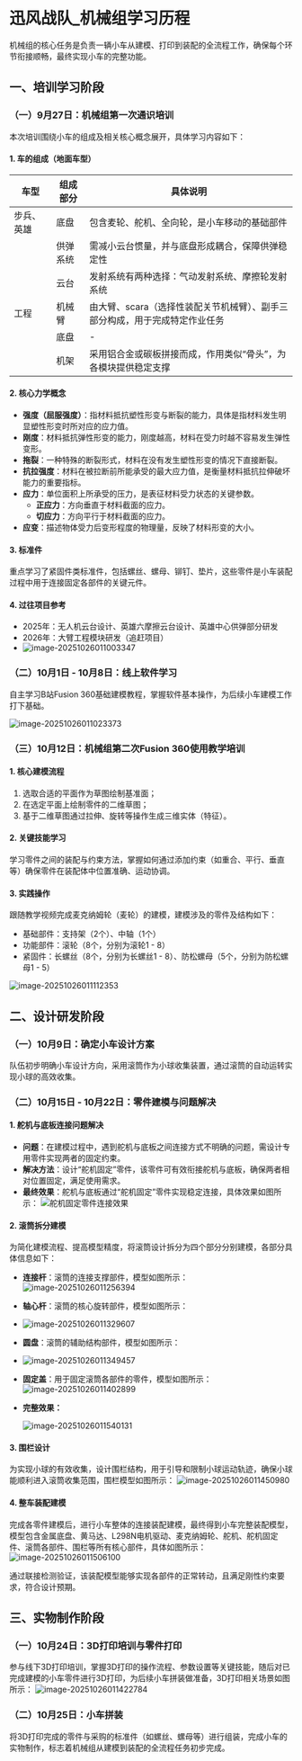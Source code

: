 # 迅风战队_机械组学习历程

机械组的核心任务是负责一辆小车从建模、打印到装配的全流程工作，确保每个环节衔接顺畅，最终实现小车的完整功能。

## 一、培训学习阶段

### （一）9月27日：机械组第一次通识培训

本次培训围绕小车的组成及相关核心概念展开，具体学习内容如下：

#### 1. 车的组成（地面车型）

| 车型       | 组成部分 | 具体说明                                                     |
| ---------- | -------- | ------------------------------------------------------------ |
| 步兵、英雄 | 底盘     | 包含麦轮、舵机、全向轮，是小车移动的基础部件                 |
|            | 供弹系统 | 需减小云台惯量，并与底盘形成耦合，保障供弹稳定性             |
|            | 云台     | 发射系统有两种选择：气动发射系统、摩擦轮发射系统             |
| 工程       | 机械臂   | 由大臂、scara（选择性装配关节机械臂）、副手三部分构成，用于完成特定作业任务 |
|            | 底盘     | -                                                            |
|            | 机架     | 采用铝合金或碳板拼接而成，作用类似“骨头”，为各模块提供稳定支撑 |

#### 2. 核心力学概念

- **强度（屈服强度）**：指材料抵抗塑性形变与断裂的能力，具体是指材料发生明显塑性形变时所对应的应力值。
- **刚度**：材料抵抗弹性形变的能力，刚度越高，材料在受力时越不容易发生弹性变形。
- **拖裂**：一种特殊的断裂形式，材料在没有发生塑性形变的情况下直接断裂。
- **抗拉强度**：材料在被拉断前所能承受的最大应力值，是衡量材料抵抗拉伸破坏能力的重要指标。
- **应力**：单位面积上所承受的压力，是表征材料受力状态的关键参数。
  - **正应力**：方向垂直于材料截面的应力。
  - **切应力**：方向平行于材料截面的应力。
- **应变**：描述物体受力后变形程度的物理量，反映了材料形变的大小。

#### 3. 标准件

重点学习了紧固件类标准件，包括螺丝、螺母、铆钉、垫片，这些零件是小车装配过程中用于连接固定各部件的关键元件。

#### 4. 过往项目参考

- 2025年：无人机云台设计、英雄六摩擦云台设计、英雄中心供弹部分研发
- 2026年：大臂工程模块研发（追赶项目）
- ![image-20251026011003347](README.assets/image-20251026011003347.png)

### （二）10月1日 - 10月8日：线上软件学习

自主学习B站Fusion 360基础建模教程，掌握软件基本操作，为后续小车建模工作打下基础。

![image-20251026011023373](README.assets/image-20251026011023373.png)

### （三）10月12日：机械组第二次Fusion 360使用教学培训

#### 1. 核心建模流程

1. 选取合适的平面作为草图绘制基准面；
2. 在选定平面上绘制零件的二维草图；
3. 基于二维草图通过拉伸、旋转等操作生成三维实体（特征）。

#### 2. 关键技能学习

学习零件之间的装配与约束方法，掌握如何通过添加约束（如重合、平行、垂直等）确保零件在装配体中位置准确、运动协调。

#### 3. 实践操作
跟随教学视频完成麦克纳姆轮（麦轮）的建模，建模涉及的零件及结构如下：
- 基础部件：支持架（2个）、中轴（1个）
- 功能部件：滚轮（8个，分别为滚轮1 - 8）
- 紧固件：长螺丝（8个，分别为长螺丝1 - 8）、防松螺母（5个，分别为防松螺母1 - 5）

![image-20251026011112353](README.assets/image-20251026011112353.png)

## 二、设计研发阶段

### （一）10月9日：确定小车设计方案
队伍初步明确小车设计方向，采用滚筒作为小球收集装置，通过滚筒的自动运转实现小球的高效收集。

### （二）10月15日 - 10月22日：零件建模与问题解决

#### 1. 舵机与底板连接问题解决
- **问题**：在建模过程中，遇到舵机与底板之间连接方式不明确的问题，需设计专用零件实现两者的固定约束。
- **解决方法**：设计“舵机固定”零件，该零件可有效衔接舵机与底板，确保两者相对位置固定，满足使用需求。
- **最终效果**：舵机与底板通过“舵机固定”零件实现稳定连接，具体效果如图所示：
![舵机固定零件连接效果](tmp/182054704898_docxword_media_image5.png)

#### 2. 滚筒拆分建模
为简化建模流程、提高模型精度，将滚筒设计拆分为四个部分分别建模，各部分具体信息如下：
- **连接杆**：滚筒的连接支撑部件，模型如图所示：
  ![image-20251026011256394](README.assets/image-20251026011256394.png)

- **轴心杆**：滚筒的核心旋转部件，模型如图所示：

- ![image-20251026011329607](README.assets/image-20251026011329607.png)

- **圆盘**：滚筒的辅助结构部件，模型如图所示：

- ![image-20251026011349457](README.assets/image-20251026011349457.png)

- **固定盖**：用于固定滚筒各部件的零件，模型如图所示：
  ![image-20251026011402899](README.assets/image-20251026011402899.png)

- **完整效果：**

  ![image-20251026011540131](README.assets/image-20251026011540131.png)

#### 3. 围栏设计
为实现小球的有效收集，设计围栏结构，用于引导和限制小球运动轨迹，确保小球能顺利进入滚筒收集范围，围栏模型如图所示：
![image-20251026011450980](README.assets/image-20251026011450980.png)

#### 4. 整车装配建模
完成各零件建模后，进行小车整体的连接装配建模，最终得到小车完整装配模型，模型包含金属底盘、黄马达、L298N电机驱动、麦克纳姆轮、舵机、舵机固定件、滚筒各部件、围栏等所有核心部件，具体如图所示：
![image-20251026011506100](README.assets/image-20251026011506100.png)

通过联接检测验证，该装配模型能够实现各部件的正常转动，且满足刚性约束要求，符合设计预期。

## 三、实物制作阶段

### （一）10月24日：3D打印培训与零件打印
参与线下3D打印培训，掌握3D打印的操作流程、参数设置等关键技能，随后对已完成建模的小车零件进行3D打印，为后续小车拼装做准备，3D打印相关场景如图所示：
![image-20251026011422784](README.assets/image-20251026011422784.png)

### （二）10月25日：小车拼装
将3D打印完成的零件与采购的标准件（如螺丝、螺母等）进行组装，完成小车的实物制作，标志着机械组从建模到装配的全流程任务初步完成。